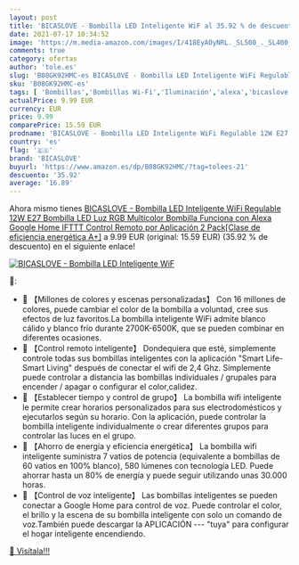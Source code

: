 ```yaml
---
layout: post
title: 'BICASLOVE - Bombilla LED Inteligente WiF al 35.92 % de descuento'
date: 2021-07-17 10:34:52
image: 'https://m.media-amazon.com/images/I/418EyAOyNRL._SL500_._SL400_.jpg'
comments: true
category: ofertas
author: 'tole.es'
slug: 'B08GK92HMC-es BICASLOVE - Bombilla LED Inteligente WiFi Regulable 12W...'
sku: 'B08GK92HMC-es'
tags: [ 'Bombillas','Bombillas Wi-Fi','Iluminación','alexa','bicaslove','google','home','ifttt', ]
actualPrice: 9.99 EUR
currency: EUR
price: 9.99
comparePrice: 15.59 EUR
prodname: 'BICASLOVE - Bombilla LED Inteligente WiFi Regulable 12W E27 Bombilla LED Luz RGB Multicolor Bombilla Funciona con Alexa Google Home IFTTT Control Remoto por Aplicación 2 Pack[Clase de eficiencia energética A+]'
country: 'es'
flag: '🇪🇸'
brand: 'BICASLOVE'
buyurl: 'https://www.amazon.es/dp/B08GK92HMC/?tag=tolees-21'
descuento: '35.92'
average: '16.89'
---
```


Ahora mismo tienes [BICASLOVE - Bombilla LED Inteligente WiFi Regulable 12W E27 Bombilla LED Luz RGB Multicolor Bombilla Funciona con Alexa Google Home IFTTT Control Remoto por Aplicación 2 Pack[Clase de eficiencia energética A+]](https://www.amazon.es/dp/B08GK92HMC/?tag=tolees-21) a 9.99 EUR (original: 15.59 EUR) (35.92 %  de descuento) en el siguiente enlace!

[![BICASLOVE - Bombilla LED Inteligente WiF](https://m.media-amazon.com/images/I/418EyAOyNRL._SL500_._SL400_.jpg)](https://www.amazon.es/dp/B08GK92HMC/?tag=tolees-21)

🔎:

- 🔦 【Millones de colores y escenas personalizadas】 Con 16 millones de colores, puede cambiar el color de la bombilla a voluntad, cree sus efectos de luz favoritos.La bombilla inteligente WiFi admite blanco cálido y blanco frío durante 2700K-6500K, que se pueden combinar en diferentes ocasiones.
- 🔦 【Control remoto inteligente】 Dondequiera que esté, simplemente controle todas sus bombillas inteligentes con la aplicación "Smart Life-Smart Living" después de conectar el wifi de 2,4 Ghz. Simplemente puede controlar a distancia las bombillas individuales / grupales para encender / apagar o configurar el color,calidez.
- 🔦 【Establecer tiempo y control de grupo】 La bombilla wifi inteligente le permite crear horarios personalizados para sus electrodomésticos y ejecutarlos según su horario. Con la aplicación, puede controlar la bombilla inteligente individualmente o crear diferentes grupos para controlar las luces en el grupo.
- 🔦 【Ahorro de energía y eficiencia energética】 La bombilla wifi inteligente suministra 7 vatios de potencia (equivalente a bombillas de 60 vatios en 100% blanco), 580 lúmenes con tecnología LED. Puede ahorrar hasta un 80% de energía y puede seguir utilizando unas 30.000 horas.
- 🔦 【Control de voz inteligente】 Las bombillas inteligentes se pueden conectar a Google Home para control de voz. Puede controlar el color, el brillo y la escena de su bombilla inteligente con solo un comando de voz.También puede descargar la APLICACIÓN --- "tuya" para configurar el hogar inteligente encendiendo.

[🛒 Visítala!!!](https://www.amazon.es/dp/B08GK92HMC/?tag=tolees-21)
